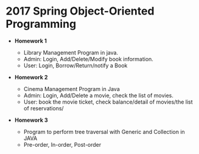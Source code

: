 2017 Spring Object-Oriented Programming
=============  
* **Homework 1**
    * Library Management Program in java.  
    * Admin: Login, Add/Delete/Modify book information.
    * User:  Login, Borrow/Return/notify a Book
  
* **Homework 2** 
    * Cinema Management Program in Java  
    * Admin: Login, Add/Delete a movie, check the list of movies. 
    * User: book the movie ticket, check balance/detail of movies/the list of reservations/
  
* **Homework 3**  
    * Program to perform tree traversal with Generic and Collection in JAVA  
    * Pre-order, In-order, Post-order
    
